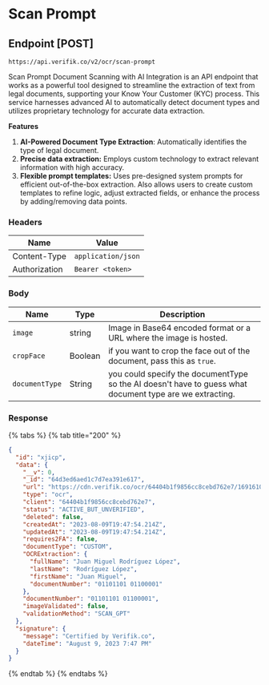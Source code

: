# Scan Prompt

## Endpoint \[POST]

```
https://api.verifik.co/v2/ocr/scan-prompt
```

Scan Prompt Document Scanning with AI Integration is an API endpoint that works as a powerful tool designed to streamline the extraction of text from legal documents, supporting your Know Your Customer (KYC) process. This service harnesses advanced AI to automatically detect document types and utilizes proprietary technology for accurate data extraction.

**Features**

1. **AI-Powered Document Type Extraction**: Automatically identifies the type of legal document.
2. **Precise data extraction:** Employs custom technology to extract relevant information with high accuracy.
3. **Flexible prompt templates:** Uses pre-designed system prompts for efficient out-of-the-box extraction. Also allows users to create custom templates to refine logic, adjust extracted fields, or enhance the process by adding/removing data points.

### **Headers**

| Name          | Value              |
| ------------- | ------------------ |
| Content-Type  | `application/json` |
| Authorization | `Bearer <token>`   |

### **Body**

| Name           | Type    | Description                                                                                              |
| -------------- | ------- | -------------------------------------------------------------------------------------------------------- |
| `image`        | string  | Image in Base64 encoded format or a URL where the image is hosted.                                       |
| `cropFace`     | Boolean | if you want to crop the face out of the document, pass this as `true`.                                   |
| `documentType` | String  | you could specify the documentType so the AI doesn't have to guess what document type are we extracting. |

### **Response**

{% tabs %}
{% tab title="200" %}

```json
{
  "id": "xjicp",
  "data": {
    "__v": 0,
    "_id": "64d3ed6aed1c7d7ea391e617",
    "url": "https://cdn.verifik.co/ocr/64404b1f9856cc8cebd762e7/1691610471704-image.jpeg",
    "type": "ocr",
    "client": "64404b1f9856cc8cebd762e7",
    "status": "ACTIVE_BUT_UNVERIFIED",
    "deleted": false,
    "createdAt": "2023-08-09T19:47:54.214Z",
    "updatedAt": "2023-08-09T19:47:54.214Z",
    "requires2FA": false,
    "documentType": "CUSTOM",
    "OCRExtraction": {
      "fullName": "Juan Miguel Rodríguez López",
      "lastName": "Rodríguez López",
      "firstName": "Juan Miguel",
      "documentNumber": "01101101 01100001"
    },
    "documentNumber": "01101101 01100001",
    "imageValidated": false,
    "validationMethod": "SCAN_GPT"
  },
  "signature": {
    "message": "Certified by Verifik.co",
    "dateTime": "August 9, 2023 7:47 PM"
  }
}
```

{% endtab %}
{% endtabs %}
